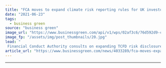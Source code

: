 ```yaml
---
title: "FCA moves to expand climate risk reporting rules for UK investors"
date: "2021-06-23"
tags: 
  - business green
source: "business green"
image_url: "https://www.businessgreen.com/api/v1/wps/02af3c6/76d592d9-c4d1-4408-9101-bf8f928332a8/5/iStock-475435106-bank-of-england-185x114.jpg"
image_fp: "/assets/img/post_thumbnails/20.jpg"
lead: "
 Financial Conduct Authority consults on expanding TCFD risk disclosure rules to cover asset managers, life insurers, and regulated pension providers ..."
article_url: "https://www.businessgreen.com/news/4033289/fca-moves-expand-climate-risk-reporting-rules-uk-investors"
---
```


---
